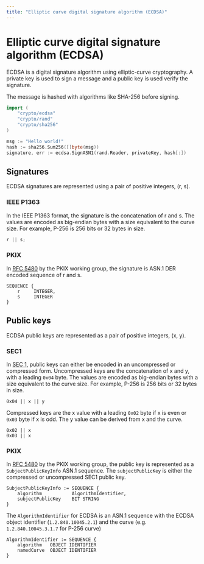 ```yaml
---
title: "Elliptic curve digital signature algorithm (ECDSA)"
---
```


# Elliptic curve digital signature algorithm (ECDSA)

ECDSA is a digital signature algorithm using elliptic-curve cryptography. A private key is used to sign a message and a public key is used verify the signature.

The message is hashed with algorithms like SHA-256 before signing.

```go
import (
	"crypto/ecdsa"
	"crypto/rand"
	"crypto/sha256"
)

msg := "Hello world!"
hash := sha256.Sum256([]byte(msg))
signature, err := ecdsa.SignASN1(rand.Reader, privateKey, hash[:])
```

## Signatures

ECDSA signatures are represented using a pair of positive integers, (r, s).

### IEEE P1363

In the IEEE P1363 format, the signature is the concatenation of r and s. The values are encoded as big-endian bytes with a size equivalent to the curve size. For example, P-256 is 256 bits or 32 bytes in size.

```ts
r || s;
```

### PKIX

In [RFC 5480](https://datatracker.ietf.org/doc/html/rfc5480) by the PKIX working group, the signature is ASN.1 DER encoded sequence of r and s.

```
SEQUENCE {
    r     INTEGER,
    s     INTEGER
}
```

## Public keys

ECDSA public keys are represented as a pair of positive integers, (x, y).

### SEC1

In [SEC 1](https://www.secg.org/sec1-v2.pdf), public keys can either be encoded in an uncompressed or compressed form. Uncompressed keys are the concatenation of x and y, with a leading `0x04` byte. The values are encoded as big-endian bytes with a size equivalent to the curve size. For example, P-256 is 256 bits or 32 bytes in size.

```
0x04 || x || y
```

Compressed keys are the x value with a leading `0x02` byte if x is even or `0x03` byte if x is odd. The y value can be derived from x and the curve.

```
0x02 || x
0x03 || x
```

### PKIX

In [RFC 5480](https://datatracker.ietf.org/doc/html/rfc5480) by the PKIX working group, the public key is represented as a `SubjectPublicKeyInfo` ASN.1 sequence. The `subjectPublicKey` is either the compressed or uncompressed SEC1 public key.

```
SubjectPublicKeyInfo := SEQUENCE {
    algorithm           AlgorithmIdentifier,
    subjectPublicKey    BIT STRING
}
```

The `AlgorithmIdentifier` for ECDSA is an ASN.1 sequence with the ECDSA object identifier (`1.2.840.10045.2.1`) and the curve (e.g. `1.2.840.10045.3.1.7` for P-256 curve)

```
AlgorithmIdentifier := SEQUENCE {
    algorithm   OBJECT IDENTIFIER
    namedCurve  OBJECT IDENTIFIER
}
```
